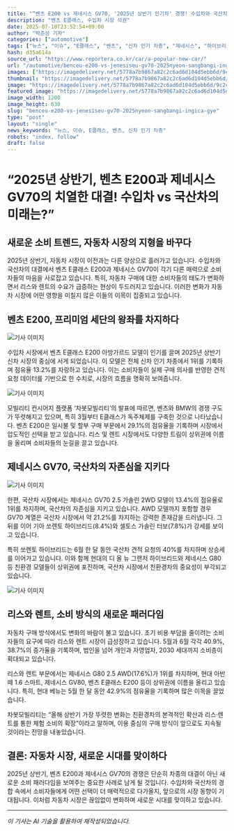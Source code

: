 ```yaml
---
title: "“벤츠 E200 vs 제네시스 GV70, '2025년 상반기 인기차' 경쟁! 수입차와 국산차의 승자는?”"
description: "벤츠 E클래스, 수입차 시장 석권"
date: 2025-07-18T23:52:54+09:00
author: "박준성 기자"
categories: ["automotive"]
tags: ["뉴스", "이슈", "E클래스", "벤츠", "신차 인기 차종", "제네시스", "하이브리드 SUV", "모빌리티 트렌드"]
hash: d35a614a
source_url: "https://www.reportera.co.kr/car/a-popular-new-car/"
url: "/automotive/benceu-e200-vs-jenesiseu-gv70-2025nyeon-sangbangi-ingica-gye/"
images: ["https://imagedelivery.net/5778a7b9867a82c2c6ad6d104d5ebb6d/9c2c477f-7233-465b-a0cf-c3f3beff1000/public"]
thumbnail: "https://imagedelivery.net/5778a7b9867a82c2c6ad6d104d5ebb6d/9c2c477f-7233-465b-a0cf-c3f3beff1000/public"
image: "https://imagedelivery.net/5778a7b9867a82c2c6ad6d104d5ebb6d/9c2c477f-7233-465b-a0cf-c3f3beff1000/public"
featured_image: "https://imagedelivery.net/5778a7b9867a82c2c6ad6d104d5ebb6d/9c2c477f-7233-465b-a0cf-c3f3beff1000/public"
image_width: 1200
image_height: 630
slug: "benceu-e200-vs-jenesiseu-gv70-2025nyeon-sangbangi-ingica-gye"
type: "post"
layout: "single"
news_keywords: "뉴스, 이슈, E클래스, 벤츠, 신차 인기 차종"
robots: "index, follow"
draft: false
---
```


# “2025년 상반기, 벤츠 E200과 제네시스 GV70의 치열한 대결! 수입차 vs 국산차의 미래는?”

## 새로운 소비 트렌드, 자동차 시장의 지형을 바꾸다

2025년 상반기, 자동차 시장이 이전과는 다른 양상으로 흘러가고 있습니다. 수입차와 국산차의 대결에서 벤츠 E클래스 E200과 제네시스 GV70이 각기 다른 매력으로 소비자들의 마음을 사로잡고 있습니다. 특히, 자동차 구매에 대한 소비자들의 태도가 변화하면서 리스와 렌트의 수요가 급증하는 현상이 두드러지고 있습니다. 이러한 변화가 자동차 시장에 어떤 영향을 미칠지 많은 이들의 이목이 집중되고 있습니다.

## 벤츠 E200, 프리미엄 세단의 왕좌를 차지하다


![기사 이미지](https://imagedelivery.net/5778a7b9867a82c2c6ad6d104d5ebb6d/90af2e75-d42f-48c8-83f6-7ed39c35fe00/public)


수입차 시장에서 벤츠 E클래스 E200 아방가르드 모델이 인기를 끌며 2025년 상반기 신차 시장의 중심에 서게 되었습니다. 이 모델은 전체 신차 인기 차종에서 1위를 기록하며 점유율 13.2%를 자랑하고 있습니다. 이는 소비자들이 실제 구매 의사를 반영한 견적 요청 데이터를 기반으로 한 수치로, 시장의 흐름을 명확히 보여줍니다.


![기사 이미지](https://imagedelivery.net/5778a7b9867a82c2c6ad6d104d5ebb6d/fb1a8443-41b3-4cba-01c5-9a34cd90d900/public)


모빌리티 컨시어지 플랫폼 ‘차봇모빌리티’의 발표에 따르면, 벤츠와 BMW의 경쟁 구도가 뚜렷해지고 있으며, 특히 3월부터 E클래스가 독주체제를 구축한 것으로 나타났습니다. 벤츠 E200은 일시불 및 할부 구매 부문에서 29.1%의 점유율을 기록하며 시장에서 압도적인 선택을 받고 있습니다. 리스 및 렌트 시장에서도 다양한 트림이 상위권에 이름을 올리며 소비자들의 눈길을 끌고 있습니다.

## 제네시스 GV70, 국산차의 자존심을 지키다


![기사 이미지](https://imagedelivery.net/5778a7b9867a82c2c6ad6d104d5ebb6d/9c2c477f-7233-465b-a0cf-c3f3beff1000/public)


한편, 국산차 시장에서는 제네시스 GV70 2.5 가솔린 2WD 모델이 13.4%의 점유율로 1위를 차지하며, 국산차의 자존심을 지키고 있습니다. AWD 모델까지 포함할 경우 GV70 계열은 국산차 시장에서 약 21.2%를 차지하는 강력한 존재감을 드러냅니다. 그 뒤를 이어 기아 쏘렌토 하이브리드(8.4%)와 셀토스 가솔린 터보(7.8%)가 강세를 보이고 있습니다.

특히 쏘렌토 하이브리드는 6월 한 달 동안 국산차 견적 요청의 40%를 차지하며 상승세를 이어가고 있습니다. 이와 함께 현대의 디 올 뉴 그랜저 하이브리드와 제네시스 G80 등 친환경 모델들이 상위권에 포진하며, 국산차 시장에서 친환경차의 중요성이 부각되고 있습니다.


![기사 이미지](https://imagedelivery.net/5778a7b9867a82c2c6ad6d104d5ebb6d/e9461f67-9182-4576-04e3-b85434a2d300/public)


## 리스와 렌트, 소비 방식의 새로운 패러다임

자동차 구매 방식에서도 변화의 바람이 불고 있습니다. 초기 비용 부담을 줄이려는 소비자들의 요구에 따라 리스와 렌트 시장이 급성장하고 있습니다. 5월과 6월 각각 40.9%, 38.7%의 증가율을 기록하며, 법인을 넘어 개인과 자영업자, 2030 세대까지 소비층이 확대되고 있습니다.

리스와 렌트 부문에서는 제네시스 G80 2.5 AWD(17.6%)가 1위를 차지하며, 현대 아반떼 1.6 스마트, 제네시스 GV80, 벤츠 E클래스 E200 등이 상위권에 이름을 올리고 있습니다. 특히, 현대 베뉴는 5월 한 달 동안 42.9%의 점유율을 기록하며 많은 이목을 끌었습니다.

차봇모빌리티는 “올해 상반기 가장 뚜렷한 변화는 친환경차의 본격적인 확산과 리스·렌트를 통한 체험 소비의 확장”이라고 말하며, 이용 중심의 구매 방식이 앞으로도 지속될 것이라는 전망을 내놓았습니다.

## 결론: 자동차 시장, 새로운 시대를 맞이하다

2025년 상반기, 벤츠 E200과 제네시스 GV70의 경쟁은 단순히 차종의 대결이 아닌 새로운 소비 패러다임을 보여주는 중요한 사례로 남게 될 것입니다. 수입차와 국산차의 경합 속에서 소비자들에게 어떤 선택이 더 매력적으로 다가올지, 앞으로의 시장 동향이 기대됩니다. 이처럼 자동차 시장은 끊임없이 변화하며 새로운 시대를 맞이하고 있습니다.

---
*이 기사는 AI 기술을 활용하여 재작성되었습니다.*
